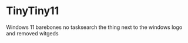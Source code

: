 # TinyTiny11
Windows 11 barebones no tasksearch the thing next to the windows logo and removed witgeds 
